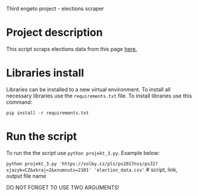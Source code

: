 Third engeto project - elections scraper
# Project description
This script scraps elections data from this page [here.](https://volby.cz/pls/ps2017nss/ps32?xjazyk=CZ&xkraj=12&xnumnuts=7103) 

# Libraries install
Libraries can be installed to a new virtual environment. To install all necessary libraries use the ```requirements.txt``` file. To install libraries use this command:

```pip install -r requirements.txt```

# Run the script
To run the the script use ```python projekt_3.py```. Example below:

```python projekt_3.py 'https://volby.cz/pls/ps2017nss/ps32?xjazyk=CZ&xkraj=2&xnumnuts=2101' 'election_data.csv'``` # script, link, output file name

DO NOT FORGET TO USE TWO ARGUMENTS! 
